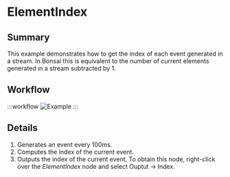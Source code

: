 # ElementIndex

## Summary
This example demonstrates how to get the index of each event generated in a stream. In Bonsai this is equivalent to the number of current elements generated in a stream subtracted by 1.

## Workflow

:::workflow
![Example](~/workflows/ReactiveExamples/ElementIndex/ElementIndex.bonsai)
:::

## Details
1. Generates an event every 100ms.
2. Computes the index of the current event.
3. Outputs the index of the current event. To obtain this node, right-click over the *ElementIndex* node and select Ouptut -> Index.

